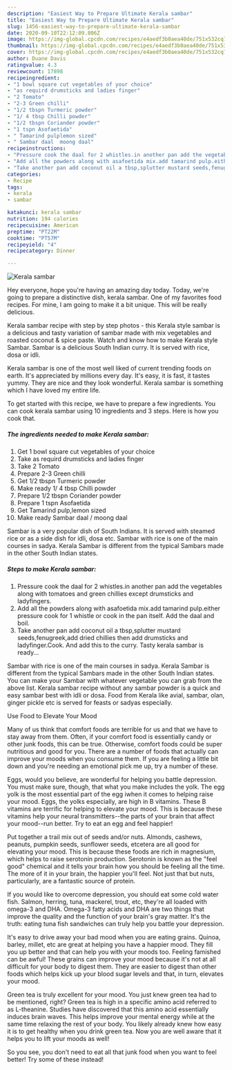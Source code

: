 ```yaml
---
description: "Easiest Way to Prepare Ultimate Kerala sambar"
title: "Easiest Way to Prepare Ultimate Kerala sambar"
slug: 1456-easiest-way-to-prepare-ultimate-kerala-sambar
date: 2020-09-10T22:12:09.806Z
image: https://img-global.cpcdn.com/recipes/e4aedf3b0aea40de/751x532cq70/kerala-sambar-recipe-main-photo.jpg
thumbnail: https://img-global.cpcdn.com/recipes/e4aedf3b0aea40de/751x532cq70/kerala-sambar-recipe-main-photo.jpg
cover: https://img-global.cpcdn.com/recipes/e4aedf3b0aea40de/751x532cq70/kerala-sambar-recipe-main-photo.jpg
author: Duane Davis
ratingvalue: 4.3
reviewcount: 17898
recipeingredient:
- "1 bowl square cut vegetables of your choice"
- "as requird drumsticks and ladies finger"
- "2 Tomato"
- "2-3 Green chilli"
- "1/2 tbspn Turmeric powder"
- "1/ 4 tbsp Chilli powder"
- "1/2 tbspn Coriander powder"
- "1 tspn Asofaetida"
- " Tamarind pulplemon sized"
- " Sambar daal  moong daal"
recipeinstructions:
- "Pressure cook the daal for 2 whistles.in another pan add the vegetables along with tomatoes and green chillies except drumsticks and ladyfingers."
- "Add all the powders along with asafoetida mix.add tamarind pulp.either pressure cook for 1 whistle or cook in the pan itself. Add the daal and boil."
- "Take another pan add coconut oil a tbsp,splutter mustard seeds,fenugreek,add dried chillies then add drumsticks and ladyfinger.Cook. And add this to the curry. Tasty kerala sambar is ready..."
categories:
- Recipe
tags:
- kerala
- sambar

katakunci: kerala sambar 
nutrition: 194 calories
recipecuisine: American
preptime: "PT22M"
cooktime: "PT57M"
recipeyield: "4"
recipecategory: Dinner

---
```



![Kerala sambar](https://img-global.cpcdn.com/recipes/e4aedf3b0aea40de/751x532cq70/kerala-sambar-recipe-main-photo.jpg)

Hey everyone, hope you're having an amazing day today. Today, we're going to prepare a distinctive dish, kerala sambar. One of my favorites food recipes. For mine, I am going to make it a bit unique. This will be really delicious.

Kerala sambar recipe with step by step photos - this Kerala style sambar is a delicious and tasty variation of sambar made with mix vegetables and roasted coconut &amp; spice paste. Watch and know how to make Kerala style Sambar. Sambar is a delicious South Indian curry. It is served with rice, dosa or idli.

Kerala sambar is one of the most well liked of current trending foods on earth. It's appreciated by millions every day. It's easy, it is fast, it tastes yummy. They are nice and they look wonderful. Kerala sambar is something which I have loved my entire life.


To get started with this recipe, we have to prepare a few ingredients. You can cook kerala sambar using 10 ingredients and 3 steps. Here is how you cook that.

<!--inarticleads1-->

##### The ingredients needed to make Kerala sambar:

1. Get 1 bowl square cut vegetables of your choice
1. Take as requird drumsticks and ladies finger
1. Take 2 Tomato
1. Prepare 2-3 Green chilli
1. Get 1/2 tbspn Turmeric powder
1. Make ready 1/ 4 tbsp Chilli powder
1. Prepare 1/2 tbspn Coriander powder
1. Prepare 1 tspn Asofaetida
1. Get  Tamarind pulp,lemon sized
1. Make ready  Sambar daal / moong daal


Sambar is a very popular dish of South Indians. It is served with steamed rice or as a side dish for idli, dosa etc. Sambar with rice is one of the main courses in sadya. Kerala Sambar is different from the typical Sambars made in the other South Indian states. 

<!--inarticleads2-->

##### Steps to make Kerala sambar:

1. Pressure cook the daal for 2 whistles.in another pan add the vegetables along with tomatoes and green chillies except drumsticks and ladyfingers.
1. Add all the powders along with asafoetida mix.add tamarind pulp.either pressure cook for 1 whistle or cook in the pan itself. Add the daal and boil.
1. Take another pan add coconut oil a tbsp,splutter mustard seeds,fenugreek,add dried chillies then add drumsticks and ladyfinger.Cook. And add this to the curry. Tasty kerala sambar is ready...


Sambar with rice is one of the main courses in sadya. Kerala Sambar is different from the typical Sambars made in the other South Indian states. You can make your Sambar with whatever vegetable you can grab from the above list. Kerala sambar recipe without any sambar powder is a quick and easy sambar best with idli or dosa. Food from Kerala like avial, sambar, olan, ginger pickle etc is served for feasts or sadyas especially. 

Use Food to Elevate Your Mood


Many of us think that comfort foods are terrible for us and that we have to stay away from them. Often, if your comfort food is essentially candy or other junk foods, this can be true. Otherwise, comfort foods could be super nutritious and good for you. There are a number of foods that actually can improve your moods when you consume them. If you are feeling a little bit down and you're needing an emotional pick me up, try a number of these.

Eggs, would you believe, are wonderful for helping you battle depression. You must make sure, though, that what you make includes the yolk. The egg yolk is the most essential part of the egg iwhen it comes to helping raise your mood. Eggs, the yolks especially, are high in B vitamins. These B vitamins are terrific for helping to elevate your mood. This is because these vitamins help your neural transmitters--the parts of your brain that affect your mood--run better. Try to eat an egg and feel happier!

Put together a trail mix out of seeds and/or nuts. Almonds, cashews, peanuts, pumpkin seeds, sunflower seeds, etcetera are all good for elevating your mood. This is because these foods are rich in magnesium, which helps to raise serotonin production. Serotonin is known as the "feel good" chemical and it tells your brain how you should be feeling all the time. The more of it in your brain, the happier you'll feel. Not just that but nuts, particularly, are a fantastic source of protein.

If you would like to overcome depression, you should eat some cold water fish. Salmon, herring, tuna, mackerel, trout, etc, they're all loaded with omega-3 and DHA. Omega-3 fatty acids and DHA are two things that improve the quality and the function of your brain's gray matter. It's the truth: eating tuna fish sandwiches can truly help you battle your depression. 

It's easy to drive away your bad mood when you are eating grains. Quinoa, barley, millet, etc are great at helping you have a happier mood. They fill you up better and that can help you with your moods too. Feeling famished can be awful! These grains can improve your mood because it's not at all difficult for your body to digest them. They are easier to digest than other foods which helps kick up your blood sugar levels and that, in turn, elevates your mood.

Green tea is truly excellent for your mood. You just knew green tea had to be mentioned, right? Green tea is high in a specific amino acid referred to as L-theanine. Studies have discovered that this amino acid essentially induces brain waves. This helps improve your mental energy while at the same time relaxing the rest of your body. You likely already knew how easy it is to get healthy when you drink green tea. Now you are well aware that it helps you to lift your moods as well!

So you see, you don't need to eat all that junk food when you want to feel better! Try some of these instead!

